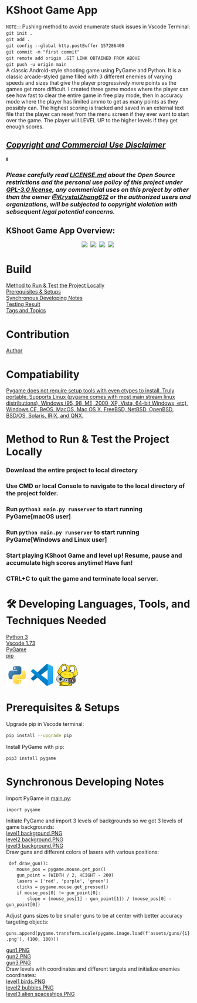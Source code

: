 # KShoot Game App
`NOTE:`: Pushing method to avoid enumerate stuck issues in Vscode Terminal: <br/> 
`git init .`<br/>
`git add .`<br/>
`git config --global http.postBuffer 157286400`<br/> 
`git commit -m "first commit"`<br/> 
`git remote add origin .GIT LINK OBTAINED FROM ABOVE`<br/> 
`git push -u origin main`<br/>
A classic Android-style shooting game using PyGame and Python. It is a classic arcade-styled game filled with 3 different enemies of varying speeds and sizes that give the player progressively more points as the games get more difficult. I created three game modes where the player can see how fast to clear the entire game in free play mode, then in accuracy mode where the player has limited ammo to get as many points as they possibly can. The highest scoring is tracked and saved in an external text file that the player can reset from the menu screen if they ever want to start over the game. The player will LEVEL UP to the higher levels if they get enough scores.
## ***[Copyright and Commercial Use Disclaimer](https://github.com/KrystalZhang612/KrystalZhang-KShoot-Game/blob/main/README.md#please-carefully-read-licensemd-about-the-open-source-restrictions-and-the-personal-use-policy-of-this-project-under-gpl-30-license-any-commericial-uses-on-this-project-by-other-than-the-owner-krystalzhang612-or-the-authorized-users-and-organizations-will-be-subjected-to-copyright-violation-with-sebsequent-legal-potential-concerns)***

⏬

### ***Please carefully read [LICENSE.md](https://github.com/KrystalZhang612/KrystalZhang-KShoot-Game/blob/main/LICENSE) about the Open Source restrictions and the personal use policy of this project under [GPL-3.0 license](https://www.gnu.org/licenses/gpl-3.0.en.html), any commericial uses on this project by other than the owner [@KrystalZhang612](https://github.com/KrystalZhang612) or the authorized users and organizations, will be subjected to copyright violation with sebsequent legal potential concerns.***
## KShoot Game App Overview:
<p align = "center">
  <img src = "https://user-images.githubusercontent.com/72481348/205469214-f4dd4aa8-a0d9-4c4e-a7a4-5422a839a147.mov">&nbsp;
  <img src = "https://user-images.githubusercontent.com/72481348/205469268-78a3443a-f744-45e2-b6dc-e247badacfaf.mov">&nbsp;
  <img src = "https://user-images.githubusercontent.com/72481348/205469289-9eee8139-a00a-482e-9a41-aeb92467c910.mov">&nbsp;
  <img src = "https://user-images.githubusercontent.com/72481348/205469306-5d566dbe-909d-40ed-a6d4-e7afc93d7fdf.mov">&nbsp; 
</p>


# Build
[Method to Run & Test the Project Locally](https://github.com/KrystalZhang612/KrystalZhang-KShoot-Game/blob/main/README.md#method-to-run--test-the-project-locally)<br/> 
[Prerequisites & Setups](https://github.com/KrystalZhang612/KrystalZhang-KShoot-Game/blob/main/README.md#prerequisites--setups)<br/> 
[Synchronous Developing Notes](https://github.com/KrystalZhang612/KrystalZhang-KShoot-Game/blob/main/README.md#synchronous-developing-notes)<br/> 
[Testing Result]()<br/> 
[Tags and Topics]()<br/>
# Contribution
[Author]()
# Compatiability
[Pygame does not require setup tools with even ctypes to install. Truly portable. Supports Linux (pygame comes with most main stream linux distributions), Windows (95, 98, ME, 2000, XP, Vista, 64-bit Windows, etc), Windows CE, BeOS, MacOS, Mac OS X, FreeBSD, NetBSD, OpenBSD, BSD/OS, Solaris, IRIX, and QNX.](https://www.pygame.org/wiki/about#:~:text=Pygame%20does%20not%20require%20setup,Solaris%2C%20IRIX%2C%20and%20QNX.)
# Method to Run & Test the Project Locally
### Download the entire project to local directory
### Use CMD or local Console to navigate to the local directory of the project folder.
### Run `python3 main.py runserver` to start running PyGame[macOS user]
### Run `python main.py runserver` to start running PyGame[Windows and Linux user]
### Start playing KShoot Game and level up! Resume, pause and accumulate high scores anytime! Have fun!
### CTRL+C to quit the game and terminate local server. 
# 🛠️ Developing Languages, Tools, and Techniques Needed
[Python 3](https://www.python.org/downloads/)<br/> 
[Vscode 1.73](https://code.visualstudio.com/)<br/> 
[PyGame](https://www.pygame.org/news)<br/> 
[pip](https://pypi.org/project/pip/)<br/>
<div>
  <img src = "https://github.com/devicons/devicon/blob/master/icons/python/python-original.svg" title = "Python" width = "60" height = "60"/>&nbsp;
  <img src = "https://github.com/devicons/devicon/blob/master/icons/vscode/vscode-original.svg" title = "Vscode" width = "60" height = "60"/>&nbsp;
  <img src = "https://github.com/KrystalZhang612/images-attachments-collection/blob/main/pygame%20logo.PNG"  title = "PyGame" width = "60" height = "60"/>&nbsp;
  
</div>

# Prerequisites & Setups
Upgrade pip in Vscode terminal:<br/> 
```bash
pip install --upgrade pip
```
Install PyGame with pip:
```bash
pip3 install pygame
```
# Synchronous Developing Notes
Import PyGame in [main.py](https://github.com/KrystalZhang612/KrystalZhang-KShoot-Game/blob/main/main.py):
```python3
import pygame
```
Initiate PyGame and import 3 levels of backgrounds so we got 3 levels of game backgrounds:<br/> 
[level1 background.PNG](https://github.com/KrystalZhang612/KrystalZhang-KShoot-Game/blob/main/testing-result-kshoot-game-app/level1%20background.PNG)<br/>
[level2 background.PNG](https://github.com/KrystalZhang612/KrystalZhang-KShoot-Game/blob/main/testing-result-kshoot-game-app/level2%20bakcground.PNG)<br/> 
[level3 background.PNG](https://github.com/KrystalZhang612/KrystalZhang-KShoot-Game/blob/main/testing-result-kshoot-game-app/level3%20background.PNG)<br/> 
Draw guns and different colors of lasers with various positions:
```python3
 def draw_gun():
    mouse_pos = pygame.mouse.get_pos()
    gun_point = (WIDTH / 2, HEIGHT - 200)
    lasers = ['red', 'purple', 'green']
    clicks = pygame.mouse.get_pressed()
    if mouse_pos[0] != gun_point[0]:
        slope = (mouse_pos[1] - gun_point[1]) / (mouse_pos[0] -
gun_point[0])
```
Adjust guns sizes to be smaller guns to be at center with better accuracy targeting objects:
```python3
guns.append(pygame.transform.scale(pygame.image.load(f'assets/guns/{i} .png'), (100, 100)))
```
[gun1.PNG](https://github.com/KrystalZhang612/KrystalZhang-KShoot-Game/blob/main/testing-result-kshoot-game-app/gun1.PNG)<br/> 
[gun2.PNG](https://github.com/KrystalZhang612/KrystalZhang-KShoot-Game/blob/main/testing-result-kshoot-game-app/gun2.PNG)<br/> 
[gun3.PNG](https://github.com/KrystalZhang612/KrystalZhang-KShoot-Game/blob/main/testing-result-kshoot-game-app/gun3.PNG)<br/>
Draw levels with coordinates and different targets and initialize enemies coordinates:<br/> 
[level1 birds.PNG]()<br/> 
[level2 bubbles.PNG]()<br/> 
[level3 alien spaceships.PNG]()<br/>













